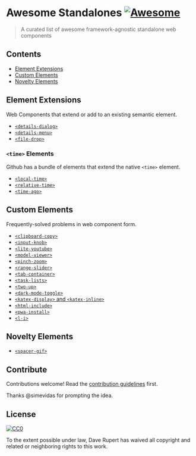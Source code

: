 # Awesome Standalones [![Awesome](https://awesome.re/badge.svg)](https://awesome.re)

> A curated list of awesome framework-agnostic standalone web components


## Contents

- [Element Extensions](#element-extensions)
- [Custom Elements](#custom-elements)
- [Novelty Elements](#novelty-elements)


## Element Extensions

Web Components that extend or add to an existing semantic element.

- [`<details-dialog>`](https://github.com/github/details-dialog-element)
- [`<details-menu>`](https://github.com/github/details-menu-element)
- [`<file-drop>`](https://github.com/GoogleChromeLabs/file-drop)


### `<time>` Elements

Github has a bundle of elements that extend the native `<time>` element.

- [`<local-time>`](https://github.com/github/time-elements)
- [`<relative-time>`](https://github.com/github/time-elements)
- [`<time-ago>`](https://github.com/github/time-elements)

## Custom Elements

Frequently-solved problems in web component form.

- [`<clipboard-copy>`](https://github.com/github/clipboard-copy-element)
- [`<input-knob>`](https://github.com/GoogleChromeLabs/input-knob)
- [`<lite-youtube>`](https://github.com/paulirish/lite-youtube-embed)
- [`<model-viewer>`](https://github.com/GoogleWebComponents/model-viewer)
- [`<pinch-zoom>`](https://github.com/GoogleChromeLabs/pinch-zoom)
- [`<range-slider>`](https://github.com/andreruffert/range-slider-element)
- [`<tab-container>`](https://github.com/github/tab-container-element)
- [`<task-lists>`](https://github.com/github/task-lists-element)
- [`<two-up>`](https://github.com/GoogleChromeLabs/two-up)
- [`<dark-mode-toggle>`](https://github.com/GoogleChromeLabs/dark-mode-toggle)
- [`<katex-display>` and `<katex-inline>`](https://www.npmjs.com/package/katex-elements)
- [`<html-include>`](https://www.npmjs.com/package//html-include-element)
- [`<pwa-install>`](https://github.com/pwa-builder/pwa-install)
- [`<l-i>`](https://github.com/lekoala/last-icon)

## Novelty Elements

- [`<spacer-gif>`](https://github.com/erikkroes/spacer-gif)

## Contribute

Contributions welcome! Read the [contribution guidelines](contributing.md) first.

Thanks @simevidas for prompting the idea.

## License

[![CC0](https://mirrors.creativecommons.org/presskit/buttons/88x31/svg/cc-zero.svg)](https://creativecommons.org/publicdomain/zero/1.0)

To the extent possible under law, Dave Rupert has waived all copyright and
related or neighboring rights to this work.
